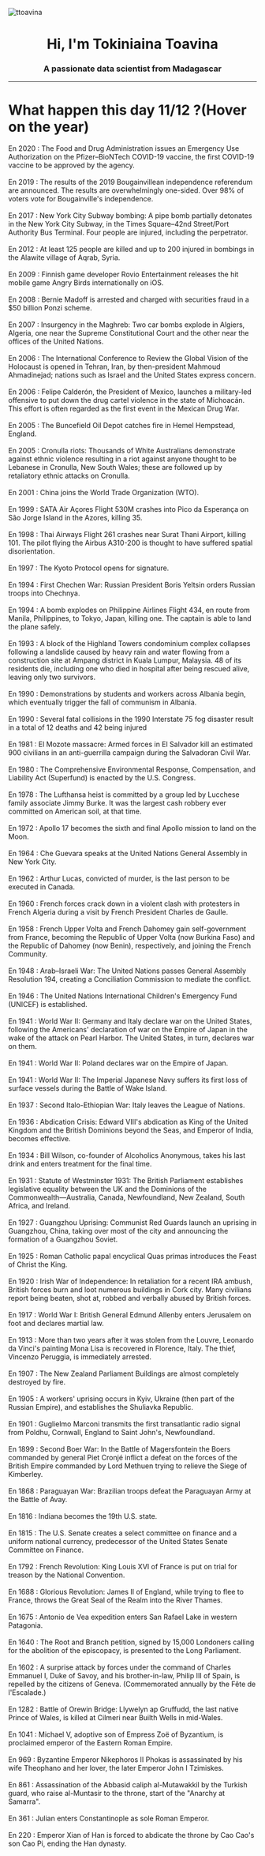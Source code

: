 
<p align="left"> <img src="https://komarev.com/ghpvc/?username=ttoavina&label=Profile%20views&color=0e75b6&style=flat" alt="ttoavina" /> </p>
<h1 align="center">Hi, I'm Tokiniaina Toavina</h1>
<h3 align="center">A passionate data scientist from Madagascar</h3>
    
<hr/>
<h1> What happen this day 11/12 ?(Hover on the year)</h1>

En 2020 : The Food and Drug Administration issues an Emergency Use Authorization on the Pfizer–BioNTech COVID-19 vaccine, the first COVID-19 vaccine to be approved by the agency.
<br/><br/>
En 2019 : The results of the 2019 Bougainvillean independence referendum are announced. The results are overwhelmingly one-sided. Over 98% of voters vote for Bougainville's independence.
<br/><br/>
En 2017 : New York City Subway bombing: A pipe bomb partially detonates in the New York City Subway, in the Times Square–42nd Street/Port Authority Bus Terminal. Four people are injured, including the perpetrator.
<br/><br/>
En 2012 : At least 125 people are killed and up to 200 injured in bombings in the Alawite village of Aqrab, Syria.
<br/><br/>
En 2009 : Finnish game developer Rovio Entertainment releases the hit mobile game Angry Birds internationally on iOS.
<br/><br/>
En 2008 : Bernie Madoff is arrested and charged with securities fraud in a $50 billion Ponzi scheme.
<br/><br/>
En 2007 : Insurgency in the Maghreb: Two car bombs explode in Algiers, Algeria, one near the Supreme Constitutional Court and the other near the offices of the United Nations.
<br/><br/>
En 2006 : The International Conference to Review the Global Vision of the Holocaust is opened in Tehran, Iran, by then-president Mahmoud Ahmadinejad; nations such as Israel and the United States express concern.
<br/><br/>
En 2006 : Felipe Calderón, the President of Mexico, launches a military-led offensive to put down the drug cartel violence in the state of Michoacán. This effort is often regarded as the first event in the Mexican Drug War.
<br/><br/>
En 2005 : The Buncefield Oil Depot catches fire in Hemel Hempstead, England.
<br/><br/>
En 2005 : Cronulla riots: Thousands of White Australians demonstrate against ethnic violence resulting in a riot against anyone thought to be Lebanese in Cronulla, New South Wales; these are followed up by retaliatory ethnic attacks on Cronulla.
<br/><br/>
En 2001 : China joins the World Trade Organization (WTO).
<br/><br/>
En 1999 : SATA Air Açores Flight 530M crashes into Pico da Esperança on São Jorge Island in the Azores, killing 35.
<br/><br/>
En 1998 : Thai Airways Flight 261 crashes near Surat Thani Airport, killing 101. The pilot flying the Airbus A310-200 is thought to have suffered spatial disorientation.
<br/><br/>
En 1997 : The Kyoto Protocol opens for signature.
<br/><br/>
En 1994 : First Chechen War: Russian President Boris Yeltsin orders Russian troops into Chechnya.
<br/><br/>
En 1994 : A bomb explodes on Philippine Airlines Flight 434, en route from Manila, Philippines, to Tokyo, Japan, killing one. The captain is able to land the plane safely.
<br/><br/>
En 1993 : A block of the Highland Towers condominium complex collapses following a landslide caused by heavy rain and water flowing from a construction site at Ampang district in Kuala Lumpur, Malaysia. 48 of its residents die, including one who died in hospital after being rescued alive, leaving only two survivors.
<br/><br/>
En 1990 : Demonstrations by students and workers across Albania begin, which eventually trigger the fall of communism in Albania.
<br/><br/>
En 1990 : Several fatal collisions in the 1990 Interstate 75 fog disaster result in a total of 12 deaths and 42 being injured
<br/><br/>
En 1981 : El Mozote massacre: Armed forces in El Salvador kill an estimated 900 civilians in an anti-guerrilla campaign during the Salvadoran Civil War.
<br/><br/>
En 1980 : The Comprehensive Environmental Response, Compensation, and Liability Act (Superfund) is enacted by the U.S. Congress.
<br/><br/>
En 1978 : The Lufthansa heist is committed by a group led by Lucchese family associate Jimmy Burke. It was the largest cash robbery ever committed on American soil, at that time.
<br/><br/>
En 1972 : Apollo 17 becomes the sixth and final Apollo mission to land on the Moon.
<br/><br/>
En 1964 : Che Guevara speaks at the United Nations General Assembly in New York City.
<br/><br/>
En 1962 : Arthur Lucas, convicted of murder, is the last person to be executed in Canada.
<br/><br/>
En 1960 : French forces crack down in a violent clash with protesters in French Algeria during a visit by French President Charles de Gaulle.
<br/><br/>
En 1958 : French Upper Volta and French Dahomey gain self-government from France, becoming the Republic of Upper Volta (now Burkina Faso) and the Republic of Dahomey (now Benin), respectively, and joining the French Community.
<br/><br/>
En 1948 : Arab–Israeli War: The United Nations passes General Assembly Resolution 194, creating a Conciliation Commission to mediate the conflict.
<br/><br/>
En 1946 : The United Nations International Children's Emergency Fund (UNICEF) is established.
<br/><br/>
En 1941 : World War II: Germany and Italy declare war on the United States, following the Americans' declaration of war on the Empire of Japan in the wake of the attack on Pearl Harbor. The United States, in turn, declares war on them.
<br/><br/>
En 1941 : World War II: Poland declares war on the Empire of Japan.
<br/><br/>
En 1941 : World War II: The Imperial Japanese Navy suffers its first loss of surface vessels during the Battle of Wake Island.
<br/><br/>
En 1937 : Second Italo-Ethiopian War: Italy leaves the League of Nations.
<br/><br/>
En 1936 : Abdication Crisis: Edward VIII's abdication as King of the United Kingdom and the British Dominions beyond the Seas, and Emperor of India, becomes effective.
<br/><br/>
En 1934 : Bill Wilson, co-founder of Alcoholics Anonymous, takes his last drink and enters treatment for the final time.
<br/><br/>
En 1931 : Statute of Westminster 1931: The British Parliament establishes legislative equality between the UK and the Dominions of the Commonwealth—Australia, Canada, Newfoundland, New Zealand, South Africa, and Ireland.
<br/><br/>
En 1927 : Guangzhou Uprising: Communist Red Guards launch an uprising in Guangzhou, China, taking over most of the city and announcing the formation of a Guangzhou Soviet.
<br/><br/>
En 1925 : Roman Catholic papal encyclical Quas primas introduces the Feast of Christ the King.
<br/><br/>
En 1920 : Irish War of Independence: In retaliation for a recent IRA ambush, British forces burn and loot numerous buildings in Cork city. Many civilians report being beaten, shot at, robbed and verbally abused by British forces.
<br/><br/>
En 1917 : World War I: British General Edmund Allenby enters Jerusalem on foot and declares martial law.
<br/><br/>
En 1913 : More than two years after it was stolen from the Louvre, Leonardo da Vinci's painting Mona Lisa is recovered in Florence, Italy. The thief, Vincenzo Peruggia, is immediately arrested.
<br/><br/>
En 1907 : The New Zealand Parliament Buildings are almost completely destroyed by fire.
<br/><br/>
En 1905 : A workers' uprising occurs in Kyiv, Ukraine (then part of the Russian Empire), and establishes the Shuliavka Republic.
<br/><br/>
En 1901 : Guglielmo Marconi transmits the first transatlantic radio signal from Poldhu, Cornwall, England to Saint John's, Newfoundland.
<br/><br/>
En 1899 : Second Boer War: In the Battle of Magersfontein the Boers commanded by general Piet Cronjé inflict a defeat on the forces of the British Empire commanded by Lord Methuen trying to relieve the Siege of Kimberley.
<br/><br/>
En 1868 : Paraguayan War: Brazilian troops defeat the Paraguayan Army at the Battle of Avay.
<br/><br/>
En 1816 : Indiana becomes the 19th U.S. state.
<br/><br/>
En 1815 : The U.S. Senate creates a select committee on finance and a uniform national currency, predecessor of the United States Senate Committee on Finance.
<br/><br/>
En 1792 : French Revolution: King Louis XVI of France is put on trial for treason by the National Convention.
<br/><br/>
En 1688 : Glorious Revolution: James II of England, while trying to flee to France, throws the Great Seal of the Realm into the River Thames.
<br/><br/>
En 1675 : Antonio de Vea expedition enters San Rafael Lake in western Patagonia.
<br/><br/>
En 1640 : The Root and Branch petition, signed by 15,000 Londoners calling for the abolition of the episcopacy, is presented to the Long Parliament.
<br/><br/>
En 1602 : A surprise attack by forces under the command of Charles Emmanuel I, Duke of Savoy, and his brother-in-law, Philip III of Spain, is repelled by the citizens of Geneva. (Commemorated annually by the Fête de l'Escalade.)
<br/><br/>
En 1282 : Battle of Orewin Bridge: Llywelyn ap Gruffudd, the last native Prince of Wales, is killed at Cilmeri near Builth Wells in mid-Wales.
<br/><br/>
En 1041 : Michael V, adoptive son of Empress Zoë of Byzantium, is proclaimed emperor of the Eastern Roman Empire.
<br/><br/>
En 969 : Byzantine Emperor Nikephoros II Phokas is assassinated by his wife Theophano and her lover, the later Emperor John I Tzimiskes.
<br/><br/>
En 861 : Assassination of the Abbasid caliph al-Mutawakkil by the Turkish guard, who raise al-Muntasir to the throne, start of the "Anarchy at Samarra".
<br/><br/>
En 361 : Julian enters Constantinople as sole Roman Emperor.
<br/><br/>
En 220 : Emperor Xian of Han is forced to abdicate the throne by Cao Cao's son Cao Pi, ending the Han dynasty.
<br/><br/>
